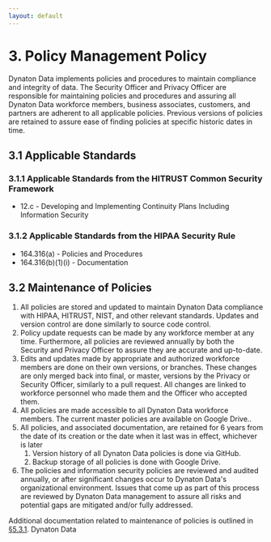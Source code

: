 ```yaml
---
layout: default
---
```

# 3. Policy Management Policy

Dynaton Data implements policies and procedures to maintain compliance and integrity of data. The Security Officer and Privacy Officer are responsible for maintaining policies and procedures and assuring all Dynaton Data workforce members, business associates, customers, and partners are adherent to all applicable policies. Previous versions of policies are retained to assure ease of finding policies at specific historic dates in time.

## 3.1 Applicable Standards

### 3.1.1 Applicable Standards from the HITRUST Common Security Framework

* 12.c - Developing and Implementing Continuity Plans Including Information Security

### 3.1.2 Applicable Standards from the HIPAA Security Rule

* 164.316(a) - Policies and Procedures
* 164.316(b)(1)(i) - Documentation

## 3.2 Maintenance of Policies

1. All policies are stored and updated to maintain Dynaton Data compliance with HIPAA, HITRUST, NIST, and other relevant standards. Updates and version control are done similarly to source code control.
2. Policy update requests can be made by any workforce member at any time. Furthermore, all policies are reviewed annually by both the Security and Privacy Officer to assure they are accurate and up-to-date.
3. Edits and updates made by appropriate and authorized workforce members are done on their own versions, or branches. These changes are only merged back into final, or master, versions by the Privacy or Security Officer, similarly to a pull request. All changes are linked to workforce personnel who made them and the Officer who accepted them.
4. All policies are made accessible to all Dynaton Data workforce members. The current master policies are available on Google Drive..
5. All policies, and associated documentation, are retained for 6 years from the date of its creation or the date when it last was in effect, whichever is later
   1. Version history of all Dynaton Data policies is done via GitHub.
   2. Backup storage of all policies is done with Google Drive.
6. The policies and information security policies are reviewed and audited annually, or after significant changes occur to Dynaton Data's organizational environment. Issues that come up as part of this process are reviewed by Dynaton Data management to assure all risks and potential gaps are mitigated and/or fully addressed. 

Additional documentation related to maintenance of policies is outlined in [§5.3.1](#5.3-security-officer).
Dynaton Data
